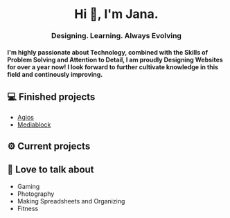 <h1 align="center"> Hi 👋, I'm Jana. </h1>
<h3 align="center">Designing. Learning. Always Evolving </h3>
<h4 align="left">I'm highly passionate about Technology, combined with the Skills of Problem Solving and Attention to Detail, I am proudly Designing Websites for over a year now! I look forward to further cultivate knowledge in this field and continously improving. </h4>

## 💻 Finished projects
- [Agios](https://agios.ro/)
- [Mediablock](https://mediablock.ro)

## ⚙️ Current projects

## 💬 Love to talk about
- Gaming
- Photography
- Making Spreadsheets and Organizing
- Fitness
